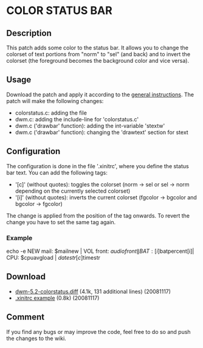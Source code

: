 # COLOR STATUS BAR #

## Description ##

This patch adds some color to the status bar. It allows you to change the colorset of text portions from "norm" to "sel" (and back) and to invert the colorset (the foreground becomes the background color and vice versa).


## Usage ##

Download the patch and apply it according to the [general instructions](.). The patch will make the following changes:

 * colorstatus.c: adding the file
 * dwm.c: adding the include-line for 'colorstatus.c'
 * dwm.c ('drawbar' function): adding the int-variable 'stextw'
 * dwm.c ('drawbar' function): changing the 'drawtext' section for stext


## Configuration ##

The configuration is done in the file '.xinitrc', where you define the status bar text. You can add the following tags:

 * '[c]' (without quotes): toggles the colorset (norm -> sel or sel -> norm depending on the currently selected colorset)
 * '[i]' (without quotes): inverts the current colorset (fgcolor -> bgcolor and bgcolor -> fgcolor)

The change is applied from the position of the tag onwards. To revert the change you have to set the same tag again.

### Example ###
echo -e NEW mail: $mailnew \| VOL front: $audiofront \| BAT:[i]$batpercent[i]\| CPU: $cpuavgload \| $datestr[c]$timestr


## Download ##

 * [dwm-5.2-colorstatus.diff][1] (4.1k, 131 additional lines) (20081117)
 * [.xinitrc example][2] (0.8k) (20081117)


## Comment ##
If you find any bugs or may improve the code, feel free to do so and push the changes to the wiki.


[1]: http://www.suckless.org/dwm/patches/dwm-5.2-colorstatus.diff
[2]: http://www.suckless.org/dwm/patches/dwm-5.2-colorstatus.xinitrc.txt

